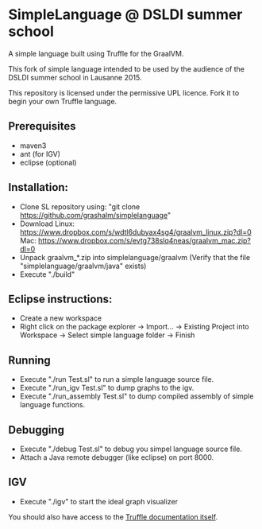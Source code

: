 # SimpleLanguage @ DSLDI summer school

A simple language built using Truffle for the GraalVM.

This fork of simple language intended to be used by the audience of the DSLDI summer school in Lausanne 2015.

This repository is licensed under the permissive UPL licence. Fork it to begin
your own Truffle language.

## Prerequisites
* maven3 
* ant (for IGV)
* eclipse (optional)

## Installation:

* Clone SL repository using:
   "git clone https://github.com/grashalm/simplelanguage"
* Download 
   Linux: https://www.dropbox.com/s/wdtl6dubyax4sg4/graalvm_linux.zip?dl=0
   Mac: https://www.dropbox.com/s/evtg738slq4neas/graalvm_mac.zip?dl=0
* Unpack graalvm_*.zip into simplelanguage/graalvm
   (Verify that the file "simplelanguage/graalvm/java" exists)
* Execute "./build"

## Eclipse instructions:

* Create a new workspace
* Right click on the package explorer -> Import... -> Existing Project into Workspace -> Select simple language folder -> Finish

## Running

* Execute "./run Test.sl" to run a simple language source file.
* Execute "./run_igv Test.sl" to dump graphs to the igv.
* Execute "./run_assembly Test.sl" to dump compiled assembly of simple language functions.

## Debugging

* Execute "./debug Test.sl" to debug you simpel language source file.
* Attach a Java remote debugger (like eclipse) on port 8000.

## IGV

* Execute "./igv" to start the ideal graph visualizer

You should also have access to the [Truffle documentation
itself](http://lafo.ssw.uni-linz.ac.at/javadoc/graalvm/all/index.html).
